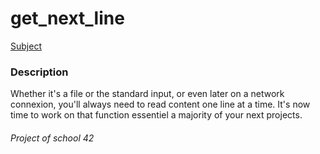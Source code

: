 get_next_line
=============

[Subject](../master/get_next_line.pdf)

### Description

Whether it's a file or the standard input, or even later on a network connexion, you'll always need to read content one line at a time.
It's now time to work on that function essentiel a majority of your next projects.

###### Project of school 42
